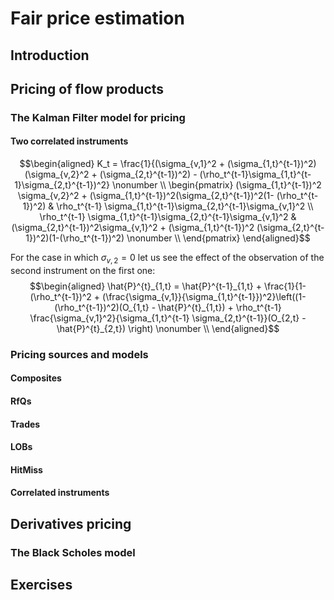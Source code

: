 # Fair price estimation

## Introduction

## Pricing of flow products

### The Kalman Filter model for pricing

#### Two correlated instruments

$$\begin{aligned}
K_t = \frac{1}{(\sigma_{v,1}^2 + (\sigma_{1,t}^{t-1})^2)(\sigma_{v,2}^2 + (\sigma_{2,t}^{t-1})^2) -  (\rho_t^{t-1}\sigma_{1,t}^{t-1}\sigma_{2,t}^{t-1})^2} \nonumber \\
\begin{pmatrix} 
(\sigma_{1,t}^{t-1})^2 \sigma_{v,2}^2 + (\sigma_{1,t}^{t-1})^2(\sigma_{2,t}^{t-1})^2(1- (\rho_t^{t-1})^2) &  \rho_t^{t-1} \sigma_{1,t}^{t-1}\sigma_{2,t}^{t-1}\sigma_{v,1}^2 \\ 
  \rho_t^{t-1} \sigma_{1,t}^{t-1}\sigma_{2,t}^{t-1}\sigma_{v,1}^2 & (\sigma_{2,t}^{t-1})^2\sigma_{v,1}^2 + (\sigma_{1,t}^{t-1})^2 (\sigma_{2,t}^{t-1})^2)(1-(\rho_t^{t-1})^2)
  \nonumber \\
\end{pmatrix}
\end{aligned}$$

For the case in which $\sigma_{v,2} = 0$ let us see the effect of the
observation of the second instrument on the first one: $$\begin{aligned}
\hat{P}^{t}_{1,t} = \hat{P}^{t-1}_{1,t} + \frac{1}{1-(\rho_t^{t-1})^2 + (\frac{\sigma_{v,1}}{\sigma_{1,t}^{t-1}})^2}\left((1-(\rho_t^{t-1})^2)(O_{1,t} - \hat{P}^{t}_{1,t}) + \rho_t^{t-1} \frac{\sigma_{v,1}^2}{\sigma_{1,t}^{t-1} \sigma_{2,t}^{t-1}}(O_{2,t} - \hat{P}^{t}_{2,t})  \right)  \nonumber \\
\end{aligned}$$

### Pricing sources and models

#### Composites

#### RfQs

#### Trades

#### LOBs

#### HitMiss

#### Correlated instruments

## Derivatives pricing

### The Black Scholes model

## Exercises
